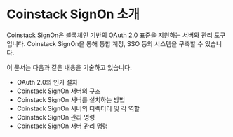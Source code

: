 # Coinstack SignOn 소개

Coinstack SignOn은 블록체인 기반의 OAuth 2.0 표준을 지원하는 서버와 관리 도구입니다. Coinstack SignOn을 통해 통합 계정, SSO 등의 시스템을 구축할 수 있습니다.
 
이 문서는 다음과 같은 내용을 기술하고 있습니다.

* OAuth 2.0의 인가 절차
* Coinstack SignOn 서버의 구조
* Coinstack SignOn 서버를 설치하는 방법 
* Coinstack SignOn 서버의 디렉터리 및 각 역할
* Coinstack SignOn 관리 명령
* Coinstack SignOn 서버 관리 명령

